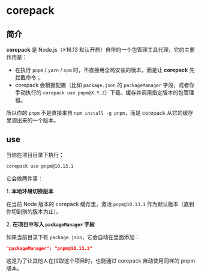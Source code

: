 # corepack

## 简介

**corepack** 是 Node.js（≥16.13 默认开启）自带的一个包管理工具代理，它的主要作用是：

* 在执行 `pnpm` / `yarn` / `npm` 时，不直接用全局安装的版本，而是让 **corepack** 先拦截命令；
* corepack 会根据配置（比如 `package.json` 的 `packageManager` 字段，或者你手动执行的 `corepack use pnpm@X.Y.Z`）下载、缓存并调用指定版本的包管理器。

所以你的 `pnpm` 不是直接来自 `npm install -g pnpm`，而是 corepack 从它的缓存里调出来的一个版本。

## use

当你在项目目录下执行：

```bash
corepack use pnpm@10.13.1
```

它会做两件事：

1\. **本地环境切换版本**

在当前 Node 版本的 corepack 缓存里，激活 `pnpm@10.13.1` 作为默认版本（直到你切到别的版本为止）。

2\. **在项目中写入 `packageManager` 字段**

如果当前目录下有 `package.json`，它会自动在里面添加：

```json
"packageManager": "pnpm@10.13.1"
```

这是为了让其他人在拉取这个项目时，也能通过 corepack 自动使用同样的 pnpm 版本。
